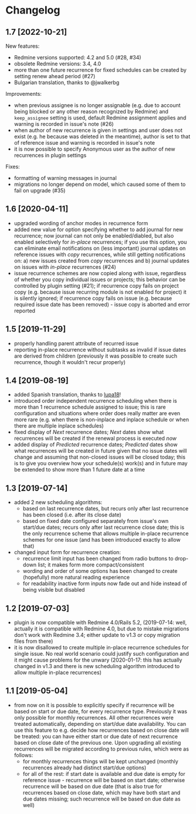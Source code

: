 # Changelog

## 1.7 [2022-10-21]

New features:
* Redmine versions supported: 4.2 and 5.0 (#28, #34)
* obsolete Redmine versions: 3.4, 4.0
* more than one future recurrence for fixed schedules can be created by setting
  renew ahead period (#27)
* Bulgarian translation, thanks to @jwalkerbg

Improvements:
* when previous assignee is no longer assignable (e.g. due to account being
  blocked or any other reason recognized by Redmine) and ```keep_assignee``` setting
  is used, default Redmine assignment applies and warning is recorded in
  issue's note (#26)
* when author of new recurrence is given in settings and user does not exist
  (e.g. he because was deleted in the meantime), author is set to that of
  reference issue and warning is recorded in issue's note
* it is now possible to specify Anonymous user as the author of new
  recurrences in plugin settings
 
Fixes:
* formatting of warning messages in journal
* migrations no longer depend on model, which caused some of them to
  fail on upgrade (#35)

## 1.6 [2020-04-11]

* upgraded wording of anchor modes in recurrence form
* added new value for option specifying whether to add journal for new recurrence; now journal can not only be enabled/diabled, but also enabled selectively for _in-place_ recurrences; if you use this option, you can eliminate email notifications on (less important) journal updates on reference issues with _copy_ recurrences, while still getting notifications on: a) new issues created from _copy_ recurrences and b) journal updates on issues with _in-place_ recurrences (#24)
* issue recurrence schemes are now copied along with issue, regardless of whether you copy individual issues or projects; this behavior can be controlled by plugin setting (#21); if recurrence copy fails on project copy (e.g. because issue recurring module is not enabled for project) it is silently ignored; if recurrence copy fails on issue (e.g. because required issue date has been removed) - issue copy is aborted and error reported

## 1.5 [2019-11-29]

* properly handling parent attribute of recurred issue
* reporting in-place recurrence without subtasks as invalid if issue dates are derived from children (previously it was possible to create such recurrence, though it wouldn't recur properly)

## 1.4 [2019-08-19]

* added Spanish translation, thanks to [lupa18](https://github.com/lupa18/)!
* introduced order independent recurrence scheduling when there is more than 1 recurrence schedule assigned to issue; this is rare configuration and situations where order does really matter are even more rare (e.g. when there is non-inplace and inplace schedule or when there are multiple inplace schedules)
* fixed display of _Next_ recurrence dates; _Next_ dates show what recurrences will be created if the renewal process is executed _now_
* added display of _Predicted_ recurrence dates; _Predicted_ dates show what recurrences will be created in future given that no issue dates will change and assuming that non-closed issues will be closed today; this is to give you overview how your schedule(s) work(s) and in future may be extended to show more than 1 future date at a time

## 1.3 [2019-07-14]

* added 2 new scheduling algorithms:
   * based on last recurrence dates, but recurs only after last recurrence has been closed (i.e. after its close date)
   * based on fixed date configured separately from issue's own start/due dates; recurs only after last recurrence close date; this is the only recurrence scheme that allows multiple in-place recurrence schemes for one issue (and has been introduced exactly to allow that)
* changed input form for recurrence creation:
   * recurrence limit input has been changed from radio buttons to drop-down list; it makes form more compact/consistent
   * wording and order of some options has been changed to create (hopefully) more natural reading experience
   * for readability inactive form inputs now fade out and hide instead of being visible but disabled
 
## 1.2 [2019-07-03]

* plugin is now compatible with Redmine 4.0/Rails 5.2, (2019-07-14: well, actually it is compatible with Redmine 4.0, but due to mistake migrations don't work with Redmine 3.4; either update to v1.3 or copy migration files from there)
* it is now disallowed to create multiple in-place recurrence schedules for single issue. No real world scenario could justify such configuration and it might cause problems for the unwary (2020-01-17: this has actually changed in v1.3 and there is new scheduling algorithm introduced to allow multiple in-place recurrences)

## 1.1 [2019-05-04]

* from now on it is possible to explicitly specify if recurrence will be based on start or due date, for every recurrence type. Previously it was only possible for monthly recurrences. All other recurrences were treated automatically, depending on start/due date availability. You can use this feature to e.g. decide how recurrences based on close date will be treated: you can have either start or due date of next recurrence based on close date of the previous one. Upon upgrading all existing recurrences will be migrated according to previous rules, which were as follows:
   * for monthly recurrences things will be kept unchanged (monthly recurrences already had distinct start/due options)
   * for all of the rest: if start date is available and due date is empty for reference issue - recurrence will be based on start date; otherwise recurrence will be based on due date (that is also true for recurrences based on close date, which may have both start and due dates missing; such recurrence will be based on due date as well)
